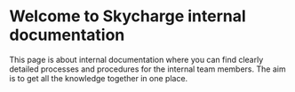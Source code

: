 # Welcome to Skycharge internal documentation

This page is about internal documentation where you can find clearly detailed processes and procedures for the internal team members.
The aim is to get all the knowledge together in one place.


<!-- External
The Skycharge Documentation Center is a perfect place to explore and delve deeper into the potential of our products on the autonomus charging. Herein lies a set of comprehensive documents that provides the fundamentals and the specifications of our devices. Information curated here by our experts will help you initiate and build your next charging project.

 -->



